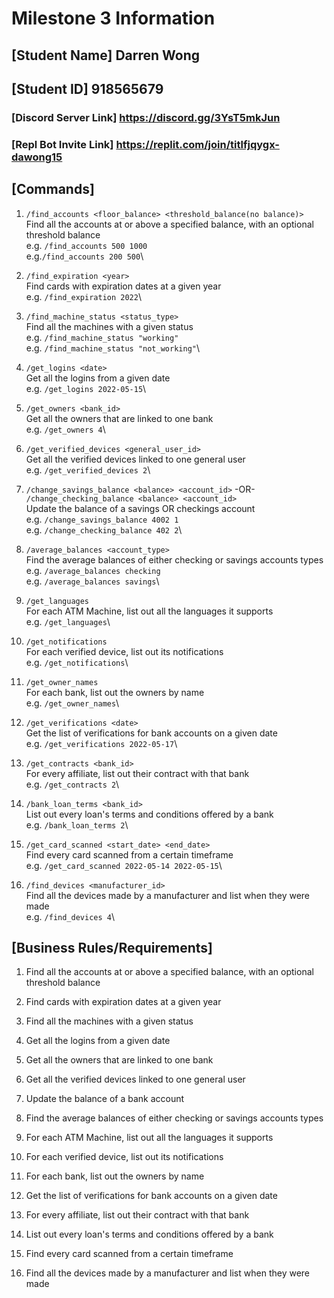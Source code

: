 # **Milestone 3 Information**
## **[Student Name] Darren Wong**
## **[Student ID] 918565679**

### **[Discord Server Link]** https://discord.gg/3YsT5mkJun
### **[Repl Bot Invite Link]** https://replit.com/join/titlfjqygx-dawong15

## **[Commands]**

1. ```/find_accounts <floor_balance> <threshold_balance(no balance)>```\
   Find all the accounts at or above a specified balance, with an optional threshold balance\
e.g. ```/find_accounts 500 1000```\
e.g.```/find_accounts 200 500```\

2. ```/find_expiration <year>```\
   Find cards with expiration dates at a given year\
e.g. ```/find_expiration 2022```\

3. ```/find_machine_status <status_type>```\
   Find all the machines with a given status\
e.g. ```/find_machine_status "working"```\
e.g. ```/find_machine_status "not_working"```\

4. ```/get_logins <date>```\
   Get all the logins from a given date\
e.g. ```/get_logins 2022-05-15```\

5. ```/get_owners <bank_id>```\
   Get all the owners that are linked to one bank\
e.g. ```/get_owners 4```\

6. ```/get_verified_devices <general_user_id>```\
   Get all the verified devices linked to one general user\
e.g. ```/get_verified_devices 2```\

7. ```/change_savings_balance <balance> <account_id>``` -OR- ```/change_checking_balance <balance> <account_id>```\
   Update the balance of a savings OR checkings account\
e.g. ```/change_savings_balance 4002 1```\
e.g. ```/change_checking_balance 402 2```\

8. ```/average_balances <account_type>```\
   Find the average balances of either checking or savings accounts types\
e.g. ```/average_balances checking```\
e.g. ```/average_balances savings```\

9. ```/get_languages```\
   For each ATM Machine, list out all the languages it supports\
e.g. ```/get_languages```\

10. ```/get_notifications```\
    For each verified device, list out its notifications\
e.g. ```/get_notifications```\

11. ```/get_owner_names```\
    For each bank, list out the owners by name\
e.g. ```/get_owner_names```\

12. ```/get_verifications <date>```\
    Get the list of verifications for bank accounts on a given date\
e.g. ```/get_verifications 2022-05-17```\

13. ```/get_contracts <bank_id>```\
    For every affiliate, list out their contract with that bank\
e.g. ```/get_contracts 2```\

14. ```/bank_loan_terms <bank_id>```\
    List out every loan's terms and conditions offered by a bank\
e.g. ```/bank_loan_terms 2```\
  
15. ```/get_card_scanned <start_date> <end_date>```\
    Find every card scanned from a certain timeframe\
e.g. ```/get_card_scanned 2022-05-14 2022-05-15```\

16. ```/find_devices <manufacturer_id>```\
    Find all the devices made by a manufacturer and list when they were made\
e.g. ```/find_devices 4```\
  
## **[Business Rules/Requirements]**
1. Find all the accounts at or above a specified balance, with an optional threshold balance

2. Find cards with expiration dates at a given year

3. Find all the machines with a given status

4. Get all the logins from a given date

5. Get all the owners that are linked to one bank

6. Get all the verified devices linked to one general user

7. Update the balance of a bank account

8. Find the average balances of either checking or savings accounts types

9. For each ATM Machine, list out all the languages it supports

10. For each verified device, list out its notifications

11. For each bank, list out the owners by name

12. Get the list of verifications for bank accounts on a given date

13. For every affiliate, list out their contract with that bank

14. List out every loan's terms and conditions offered by a bank

15. Find every card scanned from a certain timeframe

16. Find all the devices made by a manufacturer and list when they were made
